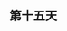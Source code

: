 ## 第十五天

<!--
  新建窗口：
    左右：  control + w + v
    上下：  control + w + s

  切换窗口：
    control + w + {j,k,h,l} 来下上左右切换窗口
    vim的窗口是包含了vscode本身的窗口的

    control + w + w 可以将2个窗口互换位置

  关闭窗口
    control + w + c    和vscode本身的 command + w 是一样的


    control + w + o  关闭除了当前窗口以外的所有窗口



  使用vscode本身的命令实现窗口操作：
    新建窗口：
      command + \
      这边需要修改按键实现窗口上下切分，vscode搜索split editor up
      command + control + \
    关闭窗口：
      command + w    关闭当前窗口
      command + k + w 是关闭所有窗口
    窗口切换：
      去keyboard的json配置实现shift + 方向键实现窗口切换：
      如果没改键使用shift + control + jkhl

    command + 0 / 9 可以切换到侧边栏或者工作区

        {
    // window move left
    "key": "shift+left",
    "command": "vim.remap",
    "when": "vim.mode == 'Normal'",
    "args": {
      "after": [
        "<c-w>",
        "h"
      ]
    }
  },
  {
    // window move right
    "key": "shift+right",
    "command": "vim.remap",
    "when": "vim.mode == 'Normal'",
    "args": {
      "after": [
        "<c-w>",
        "l"
      ]
    }
  },
  {
    // window move up
    "key": "shift+up",
    "command": "vim.remap",
    "when": "vim.mode == 'Normal'",
    "args": {
      "after": [
        "<c-w>",
        "k"
      ]
    }
  },
  {
    // window move down
    "key": "shift+down",
    "command": "vim.remap",
    "when": "vim.mode == 'Normal'",
    "args": {
      "after": [
        "<c-w>",
        "j"
      ]
    }
  }






-->
